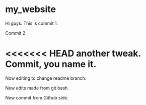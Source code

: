 # my_website

Hi guys. This is commit 1.

Commit 2

<<<<<<< HEAD
another tweak. Commit, you name it.
=======
Now editing to change readme branch.

New edits made from git bash.

New commit from Github side.
